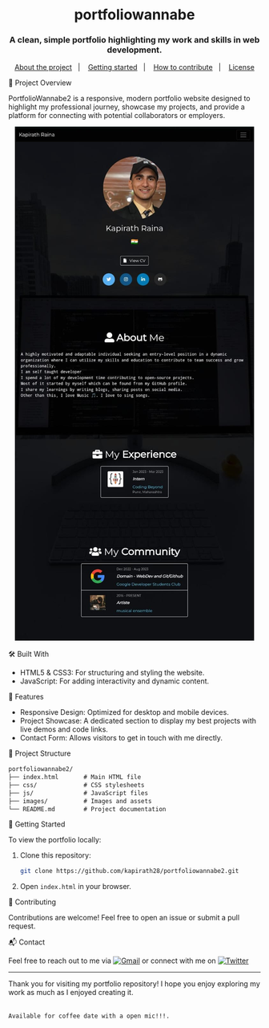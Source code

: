 <h1 align="center">portfoliowannabe</h1>
<h3 align="center">A clean, simple portfolio highlighting my work and skills in web development.</h3>


<p align="center">
  <a href="#-about-the-project">About the project</a>&nbsp;&nbsp;&nbsp;|&nbsp;&nbsp;&nbsp;
  <a href="#-getting-started">Getting started</a>&nbsp;&nbsp;&nbsp;|&nbsp;&nbsp;&nbsp;
  <a href="#-how-to-contribute">How to contribute</a>&nbsp;&nbsp;&nbsp;|&nbsp;&nbsp;&nbsp;
  <a href="#-license">License</a>
</p>

🚀 Project Overview

PortfolioWannabe2 is a responsive, modern portfolio website designed to highlight my professional journey, showcase my projects, and provide a platform for connecting with potential collaborators or employers.

<p align="center">
  <img alt="screenshot" src="ss.jpeg">
</p>

🛠️ Built With

- HTML5 & CSS3: For structuring and styling the website.
- JavaScript: For adding interactivity and dynamic content.

🌟 Features

- Responsive Design: Optimized for desktop and mobile devices.
- Project Showcase: A dedicated section to display my best projects with live demos and code links.
- Contact Form: Allows visitors to get in touch with me directly.

📂 Project Structure

```plaintext
portfoliowannabe2/
├── index.html       # Main HTML file
├── css/             # CSS stylesheets
├── js/              # JavaScript files
├── images/          # Images and assets
└── README.md        # Project documentation
```

🎯 Getting Started

To view the portfolio locally:

1. Clone this repository:
   ```bash
   git clone https://github.com/kapirath28/portfoliowannabe2.git
   ```
2. Open `index.html` in your browser.

🤝 Contributing

Contributions are welcome! Feel free to open an issue or submit a pull request.

📬 Contact

Feel free to reach out to me via [![Gmail](https://img.shields.io/badge/Email-74C0FC?logo=gmail&logoColor=white)](mailto:kapirathraina@gmail.com)
or connect with me on [![Twitter](https://img.shields.io/badge/Twitter-74C0FC?logo=twitter&logoColor=white)](https://x.com/kapsayshieeee)



---

Thank you for visiting my portfolio repository! I hope you enjoy exploring my work as much as I enjoyed creating it.
```

Available for coffee date with a open mic!!!.
